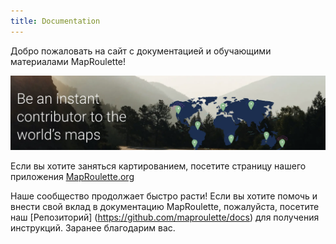 ```yaml
---
title: Documentation
---
```


Добро пожаловать на сайт с документацией и обучающими материалами MapRoulette!

![](/media/welcome-index.png)

Если вы хотите заняться картированием, посетите страницу нашего приложения [MapRoulette.org](https://maproulette.org/)

Наше сообщество продолжает быстро расти! Если вы хотите помочь и внести свой вклад в документацию MapRoulette, пожалуйста, посетите наш [Репозиторий] (https://github.com/maproulette/docs) для получения инструкций. Заранее благодарим вас.

